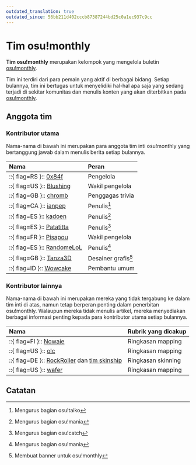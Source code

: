 ```yaml
---
outdated_translation: true
outdated_since: 56bb211d402cccb87387244bd25c0a1ec937c9cc
---
```


# Tim osu!monthly

**Tim osu!monthly** merupakan kelompok yang mengelola buletin [osu!monthly](/wiki/Community/osu!monthly).

Tim ini terdiri dari para pemain yang aktif di berbagai bidang. Setiap bulannya, tim ini bertugas untuk menyelidiki hal-hal apa saja yang sedang terjadi di sekitar komunitas dan menulis konten yang akan diterbitkan pada [osu!monthly](/wiki/Community/osu!monthly). 

## Anggota tim

### Kontributor utama

Nama-nama di bawah ini merupakan para anggota tim inti osu!monthly yang bertanggung jawab dalam menulis berita setiap bulannya.

| Nama | Peran |
| :-- | :-- |
| ::{ flag=RS }:: [0x84f](https://osu.ppy.sh/users/7944724) | Pengelola |
| ::{ flag=US }:: [Blushing](https://osu.ppy.sh/users/5927823) | Wakil pengelola |
| ::{ flag=GB }:: [chromb](https://osu.ppy.sh/users/10238680) | Penggagas trivia |
| ::{ flag=CA }:: [ianpep](https://osu.ppy.sh/users/7699030) | Penulis[^task-taiko] |
| ::{ flag=ES }:: [kadoen](https://osu.ppy.sh/users/12780575) | Penulis[^task-mania] |
| ::{ flag=ES }:: [Patatitta](https://osu.ppy.sh/users/16294034) | Penulis[^task-catch] |
| ::{ flag=FR }:: [Pisapou](https://osu.ppy.sh/users/16640021) | Wakil pengelola |
| ::{ flag=ES }:: [RandomeLoL](https://osu.ppy.sh/users/7080063) | Penulis[^task-mania] |
| ::{ flag=GB }:: [Tanza3D](https://osu.ppy.sh/users/10379965) | Desainer grafis[^task-Tanza3D] |
| ::{ flag=ID }:: [Wowcake](https://osu.ppy.sh/users/16121851) | Pembantu umum |

### Kontributor lainnya

Nama-nama di bawah ini merupakan mereka yang tidak tergabung ke dalam tim inti di atas, namun tetap berperan penting dalam penerbitan osu!monthly. Walaupun mereka tidak menulis artikel, mereka menyediakan berbagai informasi penting kepada para kontributor utama setiap bulannya.

| Nama | Rubrik yang dicakup |
| :-- | :-- |
| ::{ flag=FI }:: [Nowaie](https://osu.ppy.sh/users/5428909) | Ringkasan mapping |
| ::{ flag=US }:: [olc](https://osu.ppy.sh/users/7081160) | Ringkasan mapping |
| ::{ flag=DE }:: [RockRoller](https://osu.ppy.sh/users/8388854) dan [tim skinship](https://skinship.xyz/) | Ringkasan skinning |
| ::{ flag=US }:: [wafer](https://osu.ppy.sh/users/9416836) | Ringkasan mapping |

## Catatan

[^task-taiko]: Mengurus bagian osu!taiko
[^task-mania]: Mengurus bagian osu!mania
[^task-catch]: Mengurus bagian osu!catch
[^task-Tanza3D]: Membuat banner untuk osu!monthly
